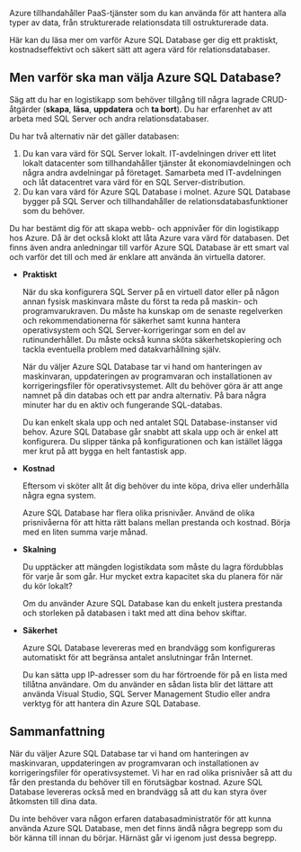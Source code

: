 Azure tillhandahåller PaaS-tjänster som du kan använda för att hantera alla typer av data, från strukturerade relationsdata till ostrukturerade data.

Här kan du läsa mer om varför Azure SQL Database ger dig ett praktiskt, kostnadseffektivt och säkert sätt att agera värd för relationsdatabaser.

## <a name="why-choose-azure-sql-database"></a>Men varför ska man välja Azure SQL Database?

Säg att du har en logistikapp som behöver tillgång till några lagrade CRUD-åtgärder (**skapa**, **läsa**, **uppdatera** och **ta bort**). Du har erfarenhet av att arbeta med SQL Server och andra relationsdatabaser.

Du har två alternativ när det gäller databasen:

1. Du kan vara värd för SQL Server lokalt. IT-avdelningen driver ett litet lokalt datacenter som tillhandahåller tjänster åt ekonomiavdelningen och några andra avdelningar på företaget. Samarbeta med IT-avdelningen och låt datacentret vara värd för en SQL Server-distribution.
1. Du kan vara värd för Azure SQL Database i molnet. Azure SQL Database bygger på SQL Server och tillhandahåller de relationsdatabasfunktioner som du behöver.

Du har bestämt dig för att skapa webb- och appnivåer för din logistikapp hos Azure. Då är det också klokt att låta Azure vara värd för databasen. Det finns även andra anledningar till varför Azure SQL Database är ett smart val och varför det till och med är enklare att använda än virtuella datorer.

* **Praktiskt**

    När du ska konfigurera SQL Server på en virtuell dator eller på någon annan fysisk maskinvara måste du först ta reda på maskin- och programvarukraven. Du måste ha kunskap om de senaste regelverken och rekommendationerna för säkerhet samt kunna hantera operativsystem och SQL Server-korrigeringar som en del av rutinunderhållet. Du måste också kunna sköta säkerhetskopiering och tackla eventuella problem med datakvarhållning själv.

    När du väljer Azure SQL Database tar vi hand om hanteringen av maskinvaran, uppdateringen av programvaran och installationen av korrigeringsfiler för operativsystemet. Allt du behöver göra är att ange namnet på din databas och ett par andra alternativ. På bara några minuter har du en aktiv och fungerande SQL-databas.

    Du kan enkelt skala upp och ned antalet SQL Database-instanser vid behov. Azure SQL Database går snabbt att skala upp och är enkel att konfigurera. Du slipper tänka på konfigurationen och kan istället lägga mer krut på att bygga en helt fantastisk app.
* **Kostnad**

    Eftersom vi sköter allt åt dig behöver du inte köpa, driva eller underhålla några egna system.

    Azure SQL Database har flera olika prisnivåer. Använd de olika prisnivåerna för att hitta rätt balans mellan prestanda och kostnad. Börja med en liten summa varje månad.
* **Skalning**
 
    Du upptäcker att mängden logistikdata som måste du lagra fördubblas för varje år som går. Hur mycket extra kapacitet ska du planera för när du kör lokalt?

    Om du använder Azure SQL Database kan du enkelt justera prestanda och storleken på databasen i takt med att dina behov skiftar.

* **Säkerhet**

    Azure SQL Database levereras med en brandvägg som konfigureras automatiskt för att begränsa antalet anslutningar från Internet.

    Du kan sätta upp IP-adresser som du har förtroende för på en lista med tillåtna användare. Om du använder en sådan lista blir det lättare att använda Visual Studio, SQL Server Management Studio eller andra verktyg för att hantera din Azure SQL Database.

## <a name="summary"></a>Sammanfattning

När du väljer Azure SQL Database tar vi hand om hanteringen av maskinvaran, uppdateringen av programvaran och installationen av korrigeringsfiler för operativsystemet. Vi har en rad olika prisnivåer så att du får den prestanda du behöver till en förutsägbar kostnad. Azure SQL Database levereras också med en brandvägg så att du kan styra över åtkomsten till dina data.

Du inte behöver vara någon erfaren databasadministratör för att kunna använda Azure SQL Database, men det finns ändå några begrepp som du bör känna till innan du börjar. Härnäst går vi igenom just dessa begrepp.